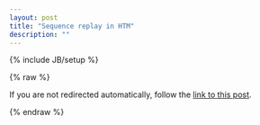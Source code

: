 ```yaml
---
layout: post
title: "Sequence replay in HTM"
description: ""
---
```

{% include JB/setup %}


{% raw %}
<p>If you are not redirected automatically, follow the <a href="http://viewer.gorilla-repl.org/view.html?source=github&user=htm-community&repo=sanity&path=examples/worksheets/seq-replay.clj">link to this post</a>.
</p>

<script>
  window.location.href = "http://viewer.gorilla-repl.org/view.html?source=github&user=htm-community&repo=sanity&path=examples/worksheets/seq-replay.clj"
</script>
{% endraw %}
